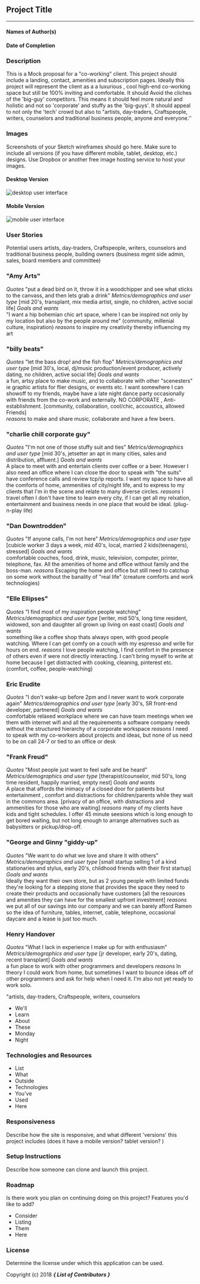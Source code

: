 ## Project Title
---

#### Names of Author(s)
#### Date of Completion
<!-- //![alt description here](image-link-here) -->
### Description

This is a Mock proposal for a "co-working" client. This project should include a landing, contact, amenities and subscription pages. Ideally this project will represent the client as a a luxurious , cool high-end co-working space but still be 100% inviting and comfortable. It should Avoid the cliches of the 'big-guy' competitors. This means it should feel more natural and holistic and not so 'corporate' and stuffy as the 'big-guys'. It should appeal to not only the 'tech' crowd but also to
"artists, day-traders, Craftspeople, writers, counselors and traditional business people, anyone and everyone.''

### Images

Screenshots of your Sketch wireframes should go here. Make sure to include all versions (if you have different mobile, tablet, desktop, etc.) designs. Use Dropbox or another free image hosting service to host your images.

#### Desktop Version

![desktop user interface](link-to-screenshot-here)

#### Mobile Version

![mobile user interface](link-to-screenshot-here)

### User Stories
Potential users artists, day-traders, Craftspeople, writers, counselors and traditional business people, building owners (business mgmt side admin, sales, board members and committee)

### "Amy Arts"
*Quotes*
  "put a dead bird on it, throw it in a woodchipper and see what sticks to the canvass, and then lets grab a drink"
*Metrics/demographics and user type*
  [mid 20's, transplant, mix media artist, single, no children, active social life]
*Goals and wants*  
 "I want a hip bohemian chic art space, where I can be inspired not only by my location but also by the people around me"
 (community, millenial culture, inspiration)
*reasons*
to inspire my creativity thereby influencing my art


### "billy beats"
*Quotes*
  "let the bass drop! and the fish flop"
*Metrics/demographics and user type*
  [mid 30's, local, dj/music production/event producer, actively dating, no children, active social life]
*Goals and wants*  
  a fun, artsy place to make music, and to collaborate with other "scenesters" ie graphic artists for flier designs, or events etc. I want somewhere I can showoff to my friends, maybe have a late night dance party occasionally with friends from the co-work and externally. NO CORPORATE , Anti-establishment.
  [community, collaboration, cool/chic, accoustics, allowed Friends]   
*reasons*
to make and share music, collaborate and have a few beers.

### "charlie chill corporate guy"
*Quotes*
  "I'm not one of those stuffy suit and ties"
*Metrics/demographics and user type*
  [mid 30's, jetsetter an apt in many cities, sales and distribution, affluent.]
*Goals and wants*  
  A place to meet with and entertain clients over coffee or a beer. However I also need an office where I can close the door to speak with "the suits" have conference calls and review tcp/ip reports. I want my space to have all the comforts of home, ammenities of city/night life, and to express to my clients that I'm in the scene and relate to many diverse circles.
*reasons*
  I travel often I don't have time to learn every city, if I can get all my relxation, entertainment and business needs in one place that would be ideal.
  (plug-n-play life)

### "Dan Downtrodden"
*Quotes*
  "If anyone calls, I'm not here"
*Metrics/demographics and user type*
  [cubicle worker 3 days a week, mid 40's, local, married 2 kids(teenagers), stressed]
*Goals and wants*  
  comfortable couches, food, drink, music, television, computer, printer, telephone, fax. All the amenities of home and office without family and the boss-man.
*reasons*
  Escaping the home and office but still need to catchup on some work without the banality of "real life"
  (creature comforts and work technologies)

### "Elle Ellipses"
*Quotes*
  "I find most of my inspiration people watching"
*Metrics/demographics and user type*
  [writer, mid 50's, long time resident, widowed, son and daughter all grown up living on east coast]
*Goals and wants*  
  something like a coffee shop thats always open, with good people watching. Where I can get comfy on a couch with my espresso and write for hours on end.
*reasons*
  I love people watching, I find comfort in the presence of others even if were not directly interacting. I can't bring myself to write at home because I get distracted with cooking, cleaning, pinterest etc.
  (comfort, coffee, people-watching)

### Eric Erudite
  *Quotes*
  "I don't wake-up before 2pm and I never want to work corporate again"
  *Metrics/demographics and user type*
  [early 30's, SR front-end developer, partnered]
  *Goals and wants*  
  comfortable relaxed workplace where we can have team meetings when we them with internet wifi and all the requirements a software company needs without the structured hierarchy of a corporate workspace
  *reasons*
  I need to speak with my co-workers about projects and ideas, but none of us need to be on call 24-7 or tied to an office or desk

### "Frank Freud"
  *Quotes*
    "Most people just want to feel safe and be heard"
  *Metrics/demographics and user type*
    [therapist/counselor, mid 50's, long time resident, happily married, empty nest]
  *Goals and wants*  
    A place that affords the inimacy of a closed door for patients but entertainment , comfort and distractions for children/parents while they wait in the commons area.
    [privacy of an office, with distractions and ammenities for those who are waiting]
  *reasons*
    many of my clients have kids and tight schedules. I offer 45 minute seesions which is long enough to get bored waiting, but not long enough to arrange alternatives such as babysitters or pickup/drop-off.

### "George and Ginny "giddy-up"
*Quotes*
  "We want to do what we love and share it with others"
*Metrics/demographics and user type*
  [small startup selling 1 of a kind stationaries and stylus, early 20's, childhood friends with their first startup]
*Goals and wants*  
  Ideally they want their own store, but as 2 young people with limited funds they're looking for a stepping stone that provides the space they need to create their products and occasionally have customers
  [all the resources and amenities they can have for the smallest upfront investment]
*reasons*
  we put all of our savings into our company and we can barely afford Ramen so the idea of furniture, tables, internet, cable, telephone, occasional daycare and a lease is just too much.

### Henry Handover
*Quotes*
  "What I lack in experience I make up for with enthusiasm"
*Metrics/demographics and user type*
  [jr developer, early 20's, dating, recent transplant]
*Goals and wants*  
  a fun place to work with other programmers and developers
*reasons*
  In theory I could work from home, but sometimes I want to bounce ideas off of other programmers and ask for help when I need it. I'm also not yet ready to work solo.


"artists, day-traders, Craftspeople, writers, counselors
* We'll  
* Learn
* About
* These
* Monday
* Night

### Technologies and Resources

* List
* What
* Outside
* Technologies
* You've
* Used
* Here

### Responsiveness

Describe how the site is responsive, and what different 'versions' this project includes (does it have a mobile version? tablet version? )

### Setup Instructions

Describe how someone can clone and launch this project.

### Roadmap

Is there work you plan on continuing doing on this project? Features you'd like to add?

* Consider
* Listing
* Them
* Here

### License

Determine the license under which this application can be used.

Copyright (c) 2018 **_{ List of Contributors }_**
